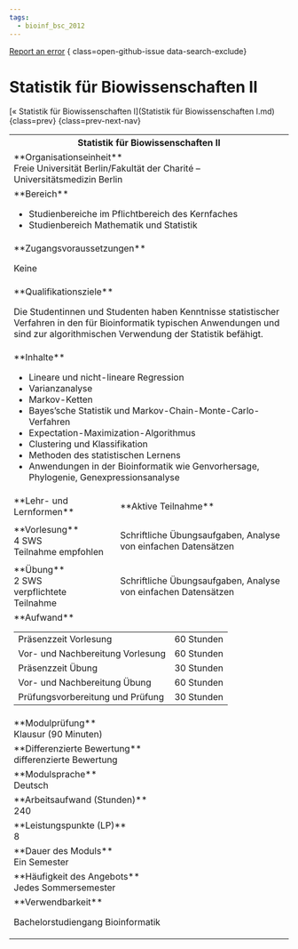 ```yaml
---
tags:
  - bioinf_bsc_2012
---
```

[Report an error](https://github.com/SGSSGene/FUB-SUP/issues/new?title=Error%20in%20%22Statistik%20f%C3%BCr%20Biowissenschaften%20II%22&body=There%20seems%20to%20be%20an%20error%20in%20module%20%22Statistik%20f%C3%BCr%20Biowissenschaften%20II%22%2E%0A%0A%3CDescribe%20here%20a%20slightly%20more%20detailed%20description%20of%20what%20is%20wrong%3E&labels=bug)
{ class=open-github-issue data-search-exclude}

# Statistik für Biowissenschaften II

[« Statistik für Biowissenschaften I](Statistik für Biowissenschaften I.md){class=prev}
{class=prev-next-nav}

<table markdown id="moduledesc">
<tr markdown class="moduledesc_head"><th colspan="2">Statistik für Biowissenschaften II </th></tr>
<tr markdown><td colspan="2">**Organisationseinheit**   <br>Freie Universität Berlin/Fakultät der Charité – Universitätsmedizin Berlin</td></tr>

<tr markdown><td colspan="2">**Bereich**<br>


- Studienbereiche im Pflichtbereich des Kernfaches
- Studienbereich Mathematik und Statistik

</td></tr>

<tr markdown><td colspan="2">**Zugangsvoraussetzungen** <br>

Keine


</td></tr>
<tr markdown><td colspan="2">**Qualifikationsziele**    <br>

Die Studentinnen und Studenten haben Kenntnisse statistischer Verfahren in
den für Bioinformatik typischen Anwendungen und sind zur algorithmischen
Verwendung der Statistik befähigt.


</td></tr>
<tr markdown><td colspan="2">**Inhalte**                <br>


- Lineare und nicht-lineare Regression
- Varianzanalyse
- Markov-Ketten
- Bayes’sche Statistik und Markov-Chain-Monte-Carlo-Verfahren
- Expectation-Maximization-Algorithmus
- Clustering und Klassifikation
- Methoden des statistischen Lernens
- Anwendungen in der Bioinformatik wie Genvorhersage, Phylogenie,
  Genexpressionsanalyse


</td></tr>

<tr markdown><td>**Lehr- und Lernformen**</td><td>**Aktive Teilnahme**</td></tr>
<tr markdown><td> **Vorlesung** <br>4 SWS <br> Teilnahme empfohlen</td><td>

Schriftliche Übungsaufgaben, Analyse von einfachen Datensätzen
</td></tr>
<tr markdown><td> **Übung** <br>2 SWS <br> verpflichtete Teilnahme</td><td>

Schriftliche Übungsaufgaben, Analyse von einfachen Datensätzen
</td></tr>
<tr markdown><td colspan="2">**Aufwand**                <br>
<table class="aufwand_table">
<tr><td>Präsenzzeit Vorlesung</td><td>60 Stunden</td></tr>
<tr><td>Vor- und Nachbereitung Vorlesung</td><td>60 Stunden</td></tr>
<tr><td>Präsenzzeit Übung</td><td>30 Stunden</td></tr>
<tr><td>Vor- und Nachbereitung Übung</td><td>60 Stunden</td></tr>
<tr><td>Prüfungsvorbereitung und Prüfung</td><td>30 Stunden</td></tr>
</table>

</td></tr>
<tr markdown><td colspan="2">**Modulprüfung**             <br>Klausur (90 Minuten)


</td></tr>
<tr markdown><td colspan="2">**Differenzierte Bewertung** <br>differenzierte Bewertung

</td></tr>
<tr markdown><td colspan="2">**Modulsprache**             <br>Deutsch</td></tr>
<tr markdown><td colspan="2">**Arbeitsaufwand (Stunden)** <br>240</td></tr>
<tr markdown><td colspan="2">**Leistungspunkte (LP)**     <br>8</td></tr>
<tr markdown><td colspan="2">**Dauer des Moduls**         <br>Ein Semester</td></tr>
<tr markdown><td colspan="2">**Häufigkeit des Angebots**  <br>Jedes Sommersemester</td></tr>
<tr markdown><td colspan="2">**Verwendbarkeit**           <br>

Bachelorstudiengang Bioinformatik


</td></tr>

</table>
